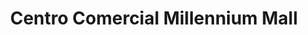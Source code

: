 ---
title: "Centro Comercial Millennium Mall"
url: /caracas/centro-comercial-millennium-mall/
shop: Einkaufszentrum
---